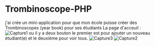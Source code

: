 # Trombinoscope-PHP
j'ai crée un mini-application pour que mon école puisse créer des Trombinoscopes (year book) pour ses étudiants
La page d'acceuil :
![Capture1](https://user-images.githubusercontent.com/65604494/100463844-c87c8f00-30cc-11eb-9cba-eb4b49f2219c.PNG)
ou il y a deux bouton le premier est pour ajouter un nouveau étudiant(e) et le deuxième pour voir tous.
![Capture3](https://user-images.githubusercontent.com/65604494/100464220-84d65500-30cd-11eb-9248-fee1ccd9738e.PNG)
![Capture2](https://user-images.githubusercontent.com/65604494/100464263-9586cb00-30cd-11eb-8876-dadcb03428a3.PNG)
